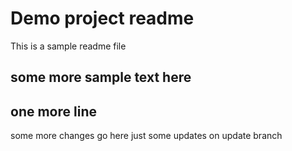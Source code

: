 # Demo project readme
This is a sample readme file

## some more sample text here
## one more line
some more changes go here
just some updates on update branch
